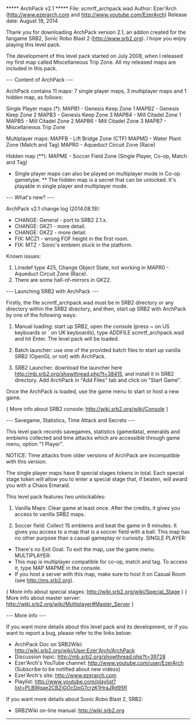 ***** ArchPack v2.1 *****
File: scmrtf_archpack.wad
Author: Ezer'Arch (http://www.ezerarch.com and http://www.youtube.com/EzerArch)
Release date: August 19, 2014

Thank you for downloading ArchPack version 2.1, an addon created for the fangame SRB2, Sonic Robo Blast 2 (http://www.srb2.org). I hope you enjoy playing this level pack.

The development of this level pack started on July 2008, when I released my first map called Miscellaneous Trip Zone. All my released maps are included in this pack.


--- Content of ArchPack ---

ArchPack contains 11 maps: 7 single player maps, 3 multiplayer maps and 1 hidden map, as follows:

Single Player maps (*):
    MAPB1 - Genesis Keep Zone 1
    MAPB2 - Genesis Keep Zone 2
    MAPB3 - Genesis Keep Zone 3
    MAPB4 - Mill Citadel Zone 1
    MAPB5 - Mill Citadel Zone 2
    MAPB6 - Mill Citadel Zone 3
    MAPB7 - Miscellaneous Trip Zone

Multiplayer maps:
    MAPFB - Lift Bridge Zone (CTF)
    MAPMD - Water Plant Zone (Match and Tag)
	MAPR0 - Aqueduct Circuit Zone (Race)
	
Hidden map (**):
	MAPME - Soccer Field Zone (Single Player, Co-op, Match and Tag)
    
* Single player maps can also be played on multiplayer mode in Co-op gametype.
** The hidden map is a secret that can be unlocked. It's playable in single player and multiplayer mode. 


--- What's new? ---

ArchPack v2.1 change log (2014.08.19):

   - CHANGE: General - port to SRB2 2.1.x.
   - CHANGE: GKZ1 - more detail.
   - CHANGE: GKZ2 - more detail.
   - FIX: MCZ1 - wrong FOF height in the first room.
   - FIX: MTZ - Sonic's emblem stuck in the platform.

Known issues:
1) Linedef type 425, Change Object State, not working in MAPR0 - Aqueduct Circuit Zone (Race).
2) There are some hall-of-mirrors in GKZ2.


--- Launching SRB2 with ArchPack ---

Firstly, the file scmrtf_archpack.wad must be in SRB2 directory or any directory within the SRB2 directory, and then, start up SRB2 with ArchPack by one of the following ways:

1) Manual loading: start up SRB2, open the console (press ~ on US keyboards or ` on UK keyboards), type ADDFILE scmrtf_archpack.wad and hit Enter. The level pack will be loaded.

2) Batch launcher: use one of the provided batch files to start up vanilla SRB2 (OpenGL or not) with ArchPack.

3) SRB2 Launcher: download the launcher here http://mb.srb2.org/showthread.php?t=38415, and install it in SRB2 directory. Add ArchPack in "Add Files" tab and click on "Start Game".

Once the ArchPack is loaded, use the game menu to start or host a new game.

{ More info about SRB2 console: http://wiki.srb2.org/wiki/Console }


--- Savegame, Statistics, Time Attack and Secrets ---

This level pack records savegames, statistics (gamedata), emeralds and emblems collected and time attacks which are accessible through game menu, option "1 Player".

NOTICE: Time attacks from older versions of ArchPack are incompatible with this version.

The single player maps have 9 special stages tokens in total. Each special stage token will allow you to enter a special stage that, if beaten, will award you with a Chaos Emerald.  

This level pack features two unlockables:

1) Vanilla Maps: Clear game at least once. After the credits, it gives you access to vanilla SRB2 maps.

2) Soccer field: Collect 15 emblems and beat the game in 8 minutes. It gives you access to a map that is a soccer field with a ball. This map has no other purpose than a casual gameplay or curiosity.
SINGLE PLAYER:
- There's no Exit Goal. To exit the map, use the game menu.
MULTIPLAYER:
- This map is multiplayer compatible for co-op, match and tag. To access it, type MAP MAPME in the console.
- If you host a server with this map, make sure to host it on Casual Room (see http://ms.srb2.org).

{ More info about special stages: http://wiki.srb2.org/wiki/Special_Stage }
{ More info about master server: http://wiki.srb2.org/wiki/Multiplayer#Master_Server }


--- More info ---

If you want more details about this level pack and its development, or if you want to report a bug, please refer to the links below:

- ArchPack Doc on SRB2Wiki: http://wiki.srb2.org/wiki/User:Ezer'Arch/ArchPack
- Discussion topic: http://mb.srb2.org/showthread.php?t=39728
- Ezer'Arch's YouTube channel: http://www.youtube.com/user/EzerArch (Subscribe to be notified about new videos)
- Ezer'Arch's site: http://www.ezerarch.com
- Playlist: http://www.youtube.com/playlist?list=PLBWqae2CBZiGOcDpG7crzK1HraJRd95fl

If you want more details about Sonic Robo Blast 2, SRB2:

- SRB2Wiki on-line manual: http://wiki.srb2.org

*******************************************************************************************************




